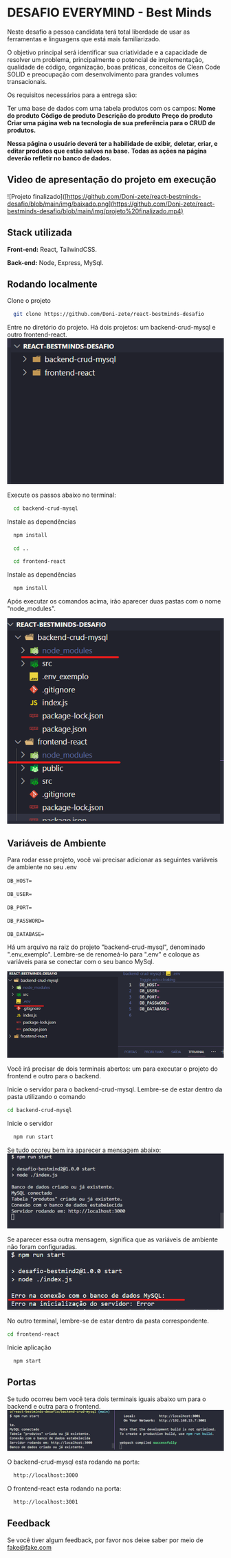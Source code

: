
# DESAFIO EVERYMIND - Best Minds

Neste desafio a pessoa candidata terá total liberdade de usar as ferramentas e linguagens que está mais familiarizado.

O objetivo principal será identificar sua criatividade e a capacidade de resolver um problema, principalmente o potencial de implementação, qualidade de código, organização, boas práticas, conceitos de Clean Code SOLID e preocupação com desenvolvimento para grandes volumes transacionais.

Os requisitos necessários para a entrega são:

Ter uma base de dados com uma tabela produtos com os campos:
**Nome do produto**
**Código de produto**
**Descrição do produto**
**Preço do produto**
**Criar uma página web na tecnologia de sua preferência para o CRUD de produtos.**

**Nessa página o usuário deverá ter a habilidade de exibir,** **deletar, criar, e editar produtos que estão salvos na base.**
**Todas as ações na página deverão refletir no banco de dados.**


## Video de apresentação do projeto em execução
![Projeto finalizado]([https://github.com/Doni-zete/react-bestminds-desafio/blob/main/img/baixado.png](https://github.com/Doni-zete/react-bestminds-desafio/blob/main/img/projeto%20finalizado.mp4)

## Stack utilizada

**Front-end:** React, TailwindCSS.

**Back-end:** Node, Express, MySql.


## Rodando localmente

Clone o projeto

```bash
  git clone https://github.com/Doni-zete/react-bestminds-desafio
```


Entre no diretório do projeto. Há dois projetos: um backend-crud-mysql e outro frontend-react. 
![Projeto](https://github.com/Doni-zete/react-bestminds-desafio/blob/main/img/baixado.png)


Execute os passos abaixo no terminal:

```bash
  cd backend-crud-mysql
```

Instale as dependências

```bash
  npm install
```

```bash
  cd ..
```


```bash
  cd frontend-react
```

Instale as dependências

```bash
  npm install
```

Após executar os comandos acima, irão aparecer duas pastas com o nome "node_modules".

![Dependencia instalada](https://github.com/Doni-zete/react-bestminds-desafio/blob/main/img/dependencias.png)

## Variáveis de Ambiente

Para rodar esse projeto, você vai precisar adicionar as seguintes variáveis de ambiente no seu .env

`DB_HOST=`

`DB_USER=`

`DB_PORT=`

`DB_PASSWORD=`

`DB_DATABASE=`

Há um arquivo na raiz do projeto "backend-crud-mysql", denominado ".env_exemplo". Lembre-se de renomeá-lo para ".env" e coloque as variáveis para se conectar com o seu banco MySql.


![Dotenv](https://github.com/Doni-zete/react-bestminds-desafio/blob/main/img/dot.png)




Você irá precisar de dois terminais abertos: um para executar o projeto do frontend e outro para o backend.

Inicie o servidor para o backend-crud-mysql. Lembre-se de estar dentro da pasta utilizando o comando 

```bash
cd backend-crud-mysql
```
Inicie o servidor
```bash
  npm run start
```

Se tudo ocoreu bem ira aparecer a mensagem abaixo:
![Rodando](https://github.com/Doni-zete/react-bestminds-desafio/blob/main/img/rodar.png)


Se aparecer essa outra mensagem, significa que as variáveis de ambiente não foram configuradas.
![Dotenv não configurado](https://github.com/Doni-zete/react-bestminds-desafio/blob/main/img/erro.png)




No outro terminal, lembre-se de estar dentro da pasta correspondente.

```bash
cd frontend-react
```
Inicie aplicação
```bash
  npm start
```

## Portas
Se tudo ocorreu bem você tera dois terminais iguais abaixo um para o backend e outra para o frontend.
![Sucesso backend e frontend rodando](https://github.com/Doni-zete/react-bestminds-desafio/blob/main/img/dois-rodando.png)


O backend-crud-mysql esta rodando na porta:

```bash
  http://localhost:3000
```

O frontend-react esta rodando na porta:

```bash
  http://localhost:3001
```




## Feedback

Se você tiver algum feedback, por favor nos deixe saber por meio de fake@fake.com

